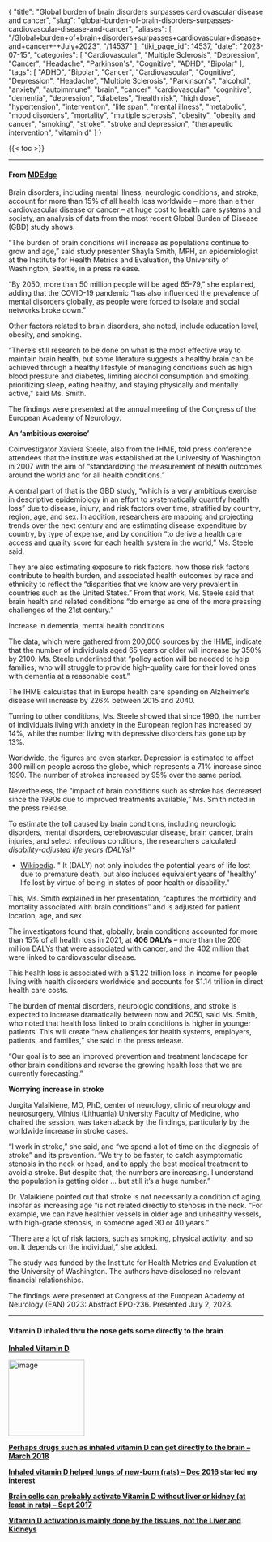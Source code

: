 {
    "title": "Global burden of brain disorders surpasses cardiovascular disease and cancer",
    "slug": "global-burden-of-brain-disorders-surpasses-cardiovascular-disease-and-cancer",
    "aliases": [
        "/Global+burden+of+brain+disorders+surpasses+cardiovascular+disease+and+cancer+-+July+2023",
        "/14537"
    ],
    "tiki_page_id": 14537,
    "date": "2023-07-15",
    "categories": [
        "Cardiovascular",
        "Multiple Sclerosis",
        "Depression",
        "Cancer",
        "Headache",
        "Parkinson's",
        "Cognitive",
        "ADHD",
        "Bipolar"
    ],
    "tags": [
        "ADHD",
        "Bipolar",
        "Cancer",
        "Cardiovascular",
        "Cognitive",
        "Depression",
        "Headache",
        "Multiple Sclerosis",
        "Parkinson's",
        "alcohol",
        "anxiety",
        "autoimmune",
        "brain",
        "cancer",
        "cardiovascular",
        "cognitive",
        "dementia",
        "depression",
        "diabetes",
        "health risk",
        "high dose",
        "hypertension",
        "intervention",
        "life span",
        "mental illness",
        "metabolic",
        "mood disorders",
        "mortality",
        "multiple sclerosis",
        "obesity",
        "obesity and cancer",
        "smoking",
        "stroke",
        "stroke and depression",
        "therapeutic intervention",
        "vitamin d"
    ]
}


{{< toc >}} 

---

#### From [MDEdge](https://www.mdedge.com/neurology/article/264086/neurology/global-burden-brain-disorders-surpasses-cardiovascular-disease?ecd=WNL_EVE_230715_mdedge)

Brain disorders, including mental illness, neurologic conditions, and stroke, account for more than 15% of all health loss worldwide – more than either cardiovascular disease or cancer – at huge cost to health care systems and society, an analysis of data from the most recent Global Burden of Disease (GBD) study shows.

“The burden of brain conditions will increase as populations continue to grow and age,” said study presenter Shayla Smith, MPH, an epidemiologist at the Institute for Health Metrics and Evaluation, the University of Washington, Seattle, in a press release.

“By 2050, more than 50 million people will be aged 65-79,” she explained, adding that the COVID-19 pandemic “has also influenced the prevalence of mental disorders globally, as people were forced to isolate and social networks broke down.”

Other factors related to brain disorders, she noted, include education level, obesity, and smoking.

“There’s still research to be done on what is the most effective way to maintain brain health, but some literature suggests a healthy brain can be achieved through a healthy lifestyle of managing conditions such as high blood pressure and diabetes, limiting alcohol consumption and smoking, prioritizing sleep, eating healthy, and staying physically and mentally active,” said Ms. Smith.

The findings were presented at the annual meeting of the Congress of the European Academy of Neurology.

 **An ‘ambitious exercise’** 

Coinvestigator Xaviera Steele, also from the IHME, told press conference attendees that the institute was established at the University of Washington in 2007 with the aim of “standardizing the measurement of health outcomes around the world and for all health conditions.”

A central part of that is the GBD study, “which is a very ambitious exercise in descriptive epidemiology in an effort to systematically quantify health loss” due to disease, injury, and risk factors over time, stratified by country, region, age, and sex. In addition, researchers are mapping and projecting trends over the next century and are estimating disease expenditure by country, by type of expense, and by condition “to derive a health care access and quality score for each health system in the world,” Ms. Steele said.

They are also estimating exposure to risk factors, how those risk factors contribute to health burden, and associated health outcomes by race and ethnicity to reflect the “disparities that we know are very prevalent in countries such as the United States.” From that work, Ms. Steele said that brain health and related conditions “do emerge as one of the more pressing challenges of the 21st century.”

Increase in dementia, mental health conditions

The data, which were gathered from 200,000 sources by the IHME, indicate that the number of individuals aged 65 years or older will increase by 350% by 2100. Ms. Steele underlined that “policy action will be needed to help families, who will struggle to provide high-quality care for their loved ones with dementia at a reasonable cost.”

The IHME calculates that in Europe health care spending on Alzheimer’s disease will increase by 226% between 2015 and 2040.

Turning to other conditions, Ms. Steele showed that since 1990, the number of individuals living with anxiety in the European region has increased by 14%, while the number living with depressive disorders has gone up by 13%.

Worldwide, the figures are even starker. Depression is estimated to affect 300 million people across the globe, which represents a 71% increase since 1990. The number of strokes increased by 95% over the same period.

Nevertheless, the “impact of brain conditions such as stroke has decreased since the 1990s due to improved treatments available,” Ms. Smith noted in the press release.

To estimate the toll caused by brain conditions, including neurologic disorders, mental disorders, cerebrovascular disease, brain cancer, brain injuries, and select infectious conditions, the researchers calculated  **disability-adjusted life years (DALYs*)** 

* [Wikipedia](https://en.wikipedia.org/wiki/Disability-adjusted_life_year). " It (DALY) not only includes the potential years of life lost due to premature death, but also includes equivalent years of 'healthy' life lost by virtue of being in states of poor health or disability."

This, Ms. Smith explained in her presentation, “captures the morbidity and mortality associated with brain conditions” and is adjusted for patient location, age, and sex.

The investigators found that, globally, brain conditions accounted for more than 15% of all health loss in 2021, at  **406 DALYs**  – more than the 206 million DALYs that were associated with cancer, and the 402 million that were linked to cardiovascular disease.

This health loss is associated with a $1.22 trillion loss in income for people living with health disorders worldwide and accounts for $1.14 trillion in direct health care costs.

The burden of mental disorders, neurologic conditions, and stroke is expected to increase dramatically between now and 2050, said Ms. Smith, who noted that health loss linked to brain conditions is higher in younger patients. This will create “new challenges for health systems, employers, patients, and families,” she said in the press release.

“Our goal is to see an improved prevention and treatment landscape for other brain conditions and reverse the growing health loss that we are currently forecasting.” 

 **Worrying increase in stroke** 

Jurgita Valaikiene, MD, PhD, center of neurology, clinic of neurology and neurosurgery, Vilnius (Lithuania) University Faculty of Medicine, who chaired the session, was taken aback by the findings, particularly by the worldwide increase in stroke cases.

“I work in stroke,” she said, and “we spend a lot of time on the diagnosis of stroke” and its prevention. “We try to be faster, to catch asymptomatic stenosis in the neck or head, and to apply the best medical treatment to avoid a stroke. But despite that, the numbers are increasing. I understand the population is getting older ... but still it’s a huge number.”

Dr. Valaikiene pointed out that stroke is not necessarily a condition of aging, insofar as increasing age “is not related directly to stenosis in the neck. “For example, we can have healthier vessels in older age and unhealthy vessels, with high-grade stenosis, in someone aged 30 or 40 years.”

“There are a lot of risk factors, such as smoking, physical activity, and so on. It depends on the individual,” she added.

The study was funded by the Institute for Health Metrics and Evaluation at the University of Washington. The authors have disclosed no relevant financial relationships.

The findings were presented at Congress of the European Academy of Neurology (EAN) 2023: Abstract EPO-236. Presented July 2, 2023.

---

#### Vitamin D inhaled thru the nose gets some directly to the brain

 **[Inhaled Vitamin D](/posts/inhaled-vitamin-d)** 

<img src="https://d378j1rmrlek7x.cloudfront.net/attachments/jpeg/inhaler.jpg" alt="image" width="150">

 **[Perhaps drugs such as inhaled vitamin D can get directly to the brain – March 2018](/posts/perhaps-drugs-such-as-inhaled-vitamin-d-can-get-directly-to-the-brain)** 

 **[Inhaled vitamin D helped lungs of new-born (rats) – Dec 2016](/posts/inhaled-vitamin-d-helped-lungs-of-new-born-rats) started my interest** 

 **[Brain cells can probably activate Vitamin D without liver or kidney (at least in rats) – Sept 2017](/posts/brain-cells-can-probably-activate-vitamin-d-without-liver-or-kidney-at-least-in-rats)** 

 **[Vitamin D activation is mainly done by the tissues, not the Liver and Kidneys](/posts/vitamin-d-activation-is-mainly-done-by-the-tissues-not-the-liver-and-kidneys)**